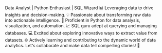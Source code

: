 Data Analyst | Python Enthusiast | SQL Wizard
📊 Leveraging data to drive insights and decision-making.
💡 Passionate about transforming raw data into actionable intelligence. 
🐍 Proficient in Python for data analysis, visualization, and automation. 
📈 SQL guru adept at querying and managing databases. 
💻 Excited about exploring innovative ways to extract value from datasets.
🌐 Actively learning and contributing to the dynamic world of data analytics. 
Let's collaborate and make data tell compelling stories! 🚀
